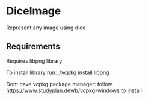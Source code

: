 # DiceImage
Represent any image using dice

## Requirements
Requires libpng library

To install library run: .\vcpkg install libpng

Dont have vcpkg package manager: follow https://www.studyplan.dev/b/vcpkg-windows to install
